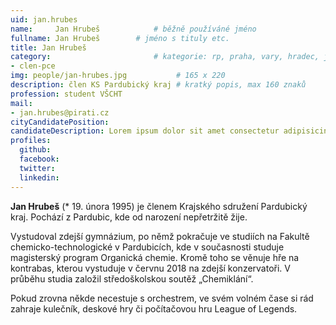 ```yaml
---
uid: jan.hrubes
name:     Jan Hrubeš      		# běžně používáné jméno
fullname: Jan Hrubeš		# jméno s tituly etc.
title: Jan Hrubeš
category:                 		# kategorie: rp, praha, vary, hradec, jmk, senat
- clen-pce
img: people/jan-hrubes.jpg           # 165 x 220
description: člen KS Pardubický kraj # kratký popis, max 160 znaků
profession: student VŠCHT
mail:
- jan.hrubes@pirati.cz
cityCandidatePosition:
candidateDescription: Lorem ipsum dolor sit amet consectetur adipisicing elit. Molestias accusamus quidem ducimus, corrupti omnis veniam. Voluptas ipsum excepturi accusantium provident reiciendis tempora consequuntur, voluptatum optio magni molestiae cumque cupiditate eaque?
profiles:
  github:
  facebook:
  twitter:
  linkedin:
---
```

**Jan Hrubeš** (* 19. února 1995) je členem Krajského sdružení Pardubický kraj. Pochází z Pardubic, kde od narození nepřetržitě žije.

Vystudoval zdejší gymnázium, po němž pokračuje ve studiích na Fakultě chemicko-technologické v Pardubicích, kde v současnosti studuje magisterský program Organická chemie. Kromě toho se věnuje hře na kontrabas, kterou vystuduje v červnu 2018 na zdejší konzervatoři. V průběhu studia založil středoškolskou soutěž „Chemiklání“.

Pokud zrovna někde necestuje s orchestrem, ve svém volném čase si rád zahraje kulečník, deskové hry či počítačovou hru League of Legends.
